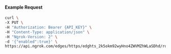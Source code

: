 <!-- Code generated for API Clients. DO NOT EDIT. -->

#### Example Request

```bash
curl \
-X PUT \
-H "Authorization: Bearer {API_KEY}" \
-H "Content-Type: application/json" \
-H "Ngrok-Version: 2" \
-d '{"enabled":true}' \
https://api.ngrok.com/edges/https/edghts_2k5okm92wyHno4ZWVMZhWLaSDhd/routes/edghtsrt_2k5okkwcSvKSblWFKmhRf3asgii/websocket_tcp_converter
```
